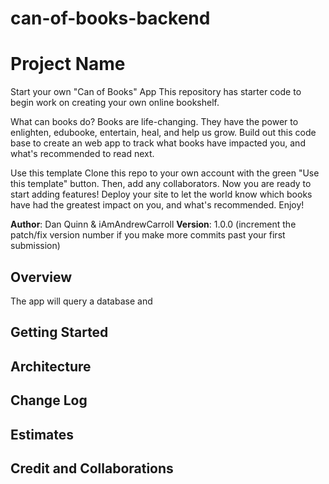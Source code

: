 # can-of-books-backend

# Project Name

Start your own "Can of Books" App
This repository has starter code to begin work on creating your own online bookshelf.

What can books do?
Books are life-changing. They have the power to enlighten, edubooke, entertain, heal, and help us grow. Build out this code base to create an web app to track what books have impacted you, and what's recommended to read next.

Use this template
Clone this repo to your own account with the green "Use this template" button. Then, add any collaborators. Now you are ready to start adding features! Deploy your site to let the world know which books have had the greatest impact on you, and what's recommended. Enjoy!

**Author**: Dan Quinn & iAmAndrewCarroll
**Version**: 1.0.0 (increment the patch/fix version number if you make more commits past your first submission)

## Overview
<!-- Provide a high level overview of what this applibookion is and why you are building it, beyond the fact that it's an assignment for this class. (i.e. What's your problem domain?) -->
The app will query a database and 

## Getting Started
<!-- What are the steps that a user must take in order to build this app on their own machine and get it running? -->

## Architecture
<!-- Provide a detailed description of the applibookion design. What technologies (languages, libraries, etc) you're using, and any other relevant design information. -->

## Change Log
<!-- Use this area to document the iterative changes made to your applibookion as each feature is successfully implemented. Use time stamps. Here's an example:

01-01-2001 4:59pm - Applibookion now has a fully-functional express server, with a GET route for the lobookion resource. -->

## Estimates
<!-- See below -->

## Credit and Collaborations
<!-- Give credit (and a link) to other people or resources that helped you build this applibookion. -->